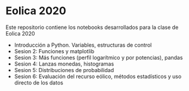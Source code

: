 # Eolica 2020
Este repositorio contiene los notebooks desarrollados para la clase de Eolica 2020
* Introducción a Python. Variables, estructuras de control
* Sesion 2: Funciones y matplotlib
* Sesion 3: Más funciones (perfil logarítmico y por potencias), pandas
* Sesion 4: Lanzas monedas, histogramas
* Sesion 5: Distribuciones de probabilidad
* Sesion 6: Evaluación del recurso eólico, métodos estadísticos y uso directo de los datos
